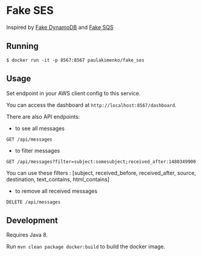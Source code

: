 # Fake SES

Inspired by [Fake DynamoDB][fake_dynamo] and [Fake SQS][fake_sqs]

## Running

```
$ docker run -it -p 8567:8567 paulakimenko/fake_ses
```

## Usage

Set endpoint in your AWS client config to this service.

You can access the dashboard at `http://localhost:8567/dashboard`.

There are also API endpoints:

- to see all messages 
```
GET /api/messages
```
- to filter messages
```
GET /api/messages?filter=subject:somesubject;received_after:1480349900
```
You can use these filters : [subject, received_before, received_after, source, destination, text_contains, html_contains]
- to remove all received messages
```
DELETE /api/messages
```
 
## Development

Requires Java 8.

Run `mvn clean package docker:build` to build the docker image.

  [fake_dynamo]: https://github.com/ananthakumaran/fake_dynamo
  [fake_sqs]: https://github.com/iain/fake_sqs
